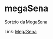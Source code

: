 # megaSena
Sorteio da MegaSena

Link: <a href="https://andre-santos-de-souza.github.io/megaSena/" target="_blank">MegaSena</a>